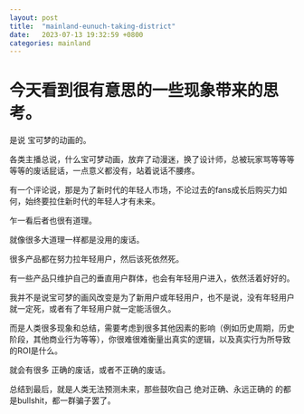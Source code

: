 ```yaml
---
layout: post
title:  "mainland-eunuch-taking-district"
date:   2023-07-13 19:32:59 +0800
categories: mainland
---
```


# 今天看到很有意思的一些现象带来的思考。  

是说 宝可梦的动画的。

各类主播总说，什么宝可梦动画，放弃了动漫迷，换了设计师，总被玩家骂等等等等等的废话屁话，一点意义都没有，站着说话不腰疼。

有一个评论说，那是为了新时代的年轻人市场，不论过去的fans成长后购买力如何，始终要拉住新时代的年轻人才有未来。

乍一看后者也很有道理。

就像很多大道理一样都是没用的废话。

很多产品都在努力拉年轻用户，然后该死依然死。

有一些产品只维护自己的垂直用户群体，也会有年轻用户进入，依然活着好好的。

我并不是说宝可梦的画风改变是为了新用户或年轻用户，也不是说，没有年轻用户就一定死，或者有了年轻用户就一定能活很久。

而是人类很多现象和总结，需要考虑到很多其他因素的影响（例如历史周期，历史阶段，其他商业行为等等），你很难很难衡量出真实的逻辑，以及真实行为所导致的ROI是什么。

就会有很多 正确的废话，或者不正确的废话。

总结到最后，就是人类无法预测未来，那些鼓吹自己 绝对正确、永远正确的 的都是bullshit，都一群骗子罢了。

